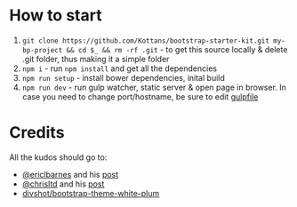 How to start
============
1. `git clone https://github.com/Kottans/bootstrap-starter-kit.git my-bp-project && cd $_ && rm -rf .git` - to get this source locally & delete .git folder, thus making it a simple folder
2. `npm i` - run `npm install` and get all the dependencies
3. `npm run setup` - install bower dependencies, inital build
4. `npm run dev` - run gulp watcher, static server & open page in browser. In case you need to change port/hostname, be sure to edit [gulpfile](https://github.com/Kottans/bootstrap-starter-kit/blob/master/gulpfile.js#L12-L13)


Credits
=======
All the kudos should go to:  
  + [@ericlbarnes](https://twitter.com/ericlbarnes) and his [post](http://ericlbarnes.com/setting-gulp-bower-bootstrap-sass-fontawesome)
  + [@chrisltd](https://twitter.com/chrisltd) and his [post](http://chrisltd.com/blog/2014/07/gulp-server-livereload/)
  + [divshot/bootstrap-theme-white-plum](https://github.com/divshot/bootstrap-theme-white-plum)